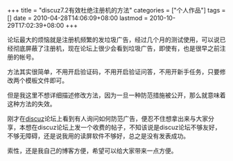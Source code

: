 +++
title = "discuz7.2有效杜绝注册机的方法"
categories = ["个人作品"]
tags = []
date = 2010-04-28T14:06:09+08:00
lastmod = 2010-10-29T17:02:39+08:00
+++



论坛最大的烦恼就是注册机频繁的发垃圾广告，经过几个月的测试使用，可以说已经彻底屏蔽了注册机，现在论坛上很少会看到垃圾广告，即使有，也是很早之前注册的帐号。

方法其实很简单，不用开启验证码，不用开启验证问答，不用开新手任务，只要修改两个模板文件即可。

但是我这里不想详细描述修改方法，因为一旦一种防范措施被公开，那么就意味着这种方法的失效。

刚才在<a href="http://www.discuz.net/" target="_blank">discuz</a>论坛上看到有人询问如何防范广告，便忍不住想拿出来与大家分享，本想在discuz论坛上发一个收费的帖子，不知该说是discuz论坛不够友好，不够无障碍，还是说我用的读屏软件不够好，总之是没有发表成功。

索性，还是我自己的博客方便，希望可以给大家带来一点方便。